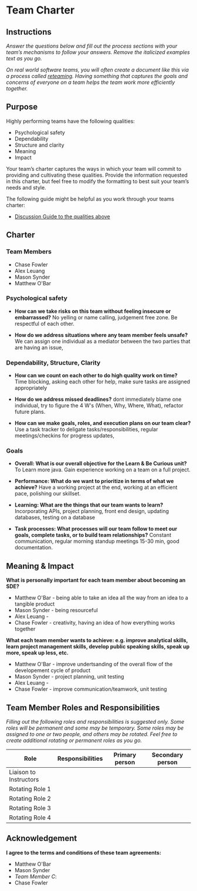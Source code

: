 # Team Charter

## Instructions

_Answer the questions below and fill out the process sections with your team’s mechanisms to follow your answers. Remove the italicized examples text as you go._

_On real world software teams, you will often create a document like this via a process called [reteaming](https://www.agilealliance.org/resources/experience-reports/dynamic-reteaming-how-we-thrive-by-rebuilding-teams/). Having something that captures the goals and concerns of everyone on a team helps the team work more efficiently together._

## Purpose

Highly performing teams have the following qualities:

* Psychological safety
* Dependability
* Structure and clarity
* Meaning
* Impact

Your team’s charter captures the ways in which your team will commit to providing and cultivating these qualities. Provide the information requested in this charter, but feel free to modify the formatting to best suit your team’s needs and style.

The following guide might be helpful as you work through your teams charter:

* [Discussion Guide to the qualities above](https://docs.google.com/document/d/1lgiz6mwZeyWEaJxN_NMI-tI5Qijv2BHh27DPLeSLE40)

## Charter

### Team Members

- Chase Fowler
- Alex Leuang
- Mason Synder
- Matthew O'Bar

### Psychological safety

* **How can we take risks on this team without feeling insecure or embarrassed?**
No yelling or name calling, judgement free zone.  Be respectful of each other.

* **How do we address situations where any team member feels unsafe?**
We can assign one individual as a mediator between the two parties that are having an issue, 

### Dependability, Structure, Clarity

* **How can we count on each other to do high quality work on time?**
  Time blocking, asking each other for help, make sure tasks are assigned appropriately

* **How do we address missed deadlines?**
dont immediately blame one individual, try to figure the 4 W's (When, Why, Where, What), refactor future plans.

* **How can we make goals, roles, and execution plans on our team clear?**
 Use a task tracker to deligate tasks/responsibilities, regular meetings/checkins for progress updates, 


### Goals

* **Overall: What is our overall objective for the Learn & Be Curious unit?**
To Learn more java.  Gain experience working on a team on a full project.


* **Performance: What do we want to prioritize in terms of what we achieve?**
Have a working project at the end, working at an efficient pace, polishing our skillset.


* **Learning: What are the things that our team wants to learn?**
Incorporating APIs, project planning, front end design, updating databases, testing on a database


* **Task processes: What processes will our team follow to meet our goals, complete tasks, or to build team relationships?**
Constant communication, regular morning standup meetings 15-30 min, good documentation.

## Meaning & Impact

**What is personally important for each team member about becoming an SDE?**

* Matthew O'Bar - being able to take an idea all the way from an idea to a tangible product
* Mason Synder - being resourceful
* Alex Leuang - 
* Chase Fowler - creativity, having an idea of how everything works together

**What each team member wants to achieve: e.g. improve analytical skills, learn project management skills, develop public speaking skills, speak up more, speak up less, etc.**

* Matthew O'Bar - improve undertsanding of the overall flow of the developement cycle of product
* Mason Synder - project planning, unit testing
* Alex Leuang - 
* Chase Fowler - improve communication/teamwork, unit testing

## Team Member Roles and Responsibilities

_Filling out the following roles and responsibilities is suggested only. Some roles will be permanent and some may be temporary. Some roles may be assigned to one or two people, and others may be rotated. Feel free to create additional rotating or permanent roles as you go._

|**Role**               |**Responsibilities** |**Primary person** |**Secondary person** |
|---                    |---                  |---                |---                  |
|Liaison to Instructors |                     |                   |                     |
|Rotating Role 1        |                     |                   |                     |
|Rotating Role 2        |                     |                   |                     |
|Rotating Role 3        |                     |                   |                     |
|Rotating Role 4        |                     |                   |                     |

## Acknowledgement

**I agree to the terms and conditions of these team agreements:**

* Matthew O'Bar
* Mason Synder
* _Team Member C_:
* Chase Fowler
